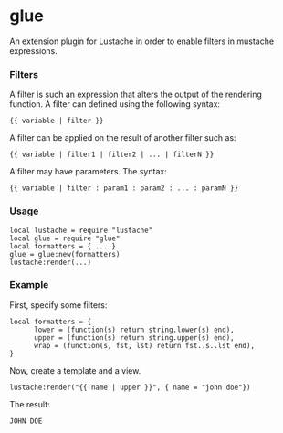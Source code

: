 # glue

An extension plugin for Lustache in order to enable filters in mustache expressions.

### Filters

A filter is such an expression that alters the output of the rendering function. A filter can defined using the following syntax:
```
{{ variable | filter }}

```

A filter can be applied on the result of another filter such as:
```
{{ variable | filter1 | filter2 | ... | filterN }}
```

A filter may have parameters. The syntax:
```
{{ variable | filter : param1 : param2 : ... : paramN }}
```

### Usage

```
local lustache = require "lustache"
local glue = require "glue"
local formatters = { ... }
glue = glue:new(formatters)
lustache:render(...)
```

### Example

First, specify some filters:

```
local formatters = {
      lower = (function(s) return string.lower(s) end),
      upper = (function(s) return string.upper(s) end),
      wrap = (function(s, fst, lst) return fst..s..lst end),
}
```

Now, create a template and a view.

```
lustache:render("{{ name | upper }}", { name = "john doe"})
```

The result:
```
JOHN DOE
```
